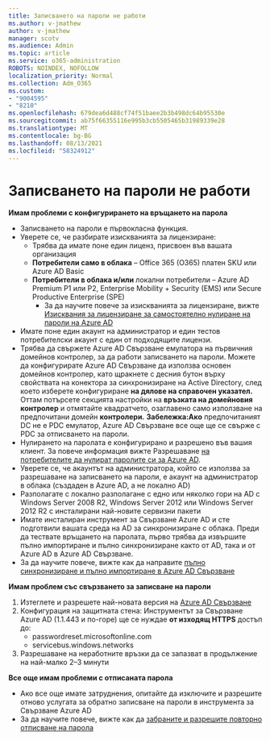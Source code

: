 ```yaml
---
title: Записването на пароли не работи
ms.author: v-jmathew
author: v-jmathew
manager: scotv
ms.audience: Admin
ms.topic: article
ms.service: o365-administration
ROBOTS: NOINDEX, NOFOLLOW
localization_priority: Normal
ms.collection: Adm_O365
ms.custom:
- "9004595"
- "8210"
ms.openlocfilehash: 679dea6d488cf74f51baee2b3b498dc64b95530e
ms.sourcegitcommit: ab75f66355116e995b3cb5505465b31989339e28
ms.translationtype: MT
ms.contentlocale: bg-BG
ms.lasthandoff: 08/13/2021
ms.locfileid: "58324912"
---
```

# <a name="password-writeback-is-not-working"></a>Записването на пароли не работи

**Имам проблеми с конфигурирането на връщането на парола**

- Записването на пароли е първокласна функция.
- Уверете се, че разбирате изискванията за лицензиране:
  - Трябва да имате поне един лиценз, присвоен във вашата организация
  - **Потребители само в облака** – Office 365 (O365) платен SKU или Azure AD Basic
  - **Потребители в облака и/или** локални потребители – Azure AD Premium P1 или P2, Enterprise Mobility + Security (EMS) или Secure Productive Enterprise (SPE)
    - За да научите повече за изискванията за лицензиране, вижте [Изисквания за лицензиране за самостоятелно нулиране на пароли на Azure AD](https://docs.microsoft.com/azure/active-directory/active-directory-passwords-licensing)
- Имате поне един акаунт на администратор и един тестов потребителски акаунт с един от подходящите лицензи.
- Трябва да свържете Azure AD Свързване емулатора на първичния домейнов контролер, за да работи записването на пароли. Можете да конфигурирате Azure AD Свързване да използва основен домейнов контролер, като щракнете с десния бутон върху свойствата на конектора за синхронизиране на Active Directory, след което изберете конфигуриране **на дялове на справочен указател.**  Оттам потърсете секцията настройки на **връзката на домейновия контролер** и отмятайте квадратчето, озаглавено само използване на предпочитани домейн **контролери.**
    **Забележка:Ако** предпочитаният DC не е PDC емулатор, Azure AD Свързване все още ще се свърже с PDC за отписването на пароли.
- Нулирането на паролата е конфигурирано и разрешено във вашия клиент. За повече информация вижте Разрешаване [на потребителите да нулират паролите си за Azure AD](https://docs.microsoft.com/azure/active-directory/active-directory-passwords-getting-started).
- Уверете се, че акаунтът на администратора, който се използва за разрешаване на записването на пароли, е акаунт на администратор в облака (създаден в Azure AD, а не локално AD)
- Разполагате с локално разполагане с едно или няколко гори на AD с Windows Server 2008 R2, Windows Server 2012 или Windows Server 2012 R2 с инсталирани най-новите сервизни пакети
- Имате инсталиран инструмент за Свързване Azure AD и сте подготвили вашата среда на AD за синхронизиране с облака. Преди да тествате връщането на паролата, първо трябва да извършите пълно импортиране и пълно синхронизиране както от AD, така и от Azure AD в Azure AD Свързване.
- За да научите повече, вижте как да направите [пълно синхронизиране и пълно импортиране в Azure AD Свързване](https://docs.microsoft.com/azure/active-directory/connect/active-directory-aadconnectsync-operations)

**Имам проблем със свързването за записване на пароли**

1. Изтеглете и разрешете най-новата версия на [Azure AD Свързване](https://www.microsoft.com/download/details.aspx?id=47594)
2. Конфигурация на защитната стена: Инструментът за Свързване Azure AD (1.1.443 и по-горе) ще се нуждае **от изходящ HTTPS** достъп до:
    - passwordreset.microsoftonline.com
    - servicebus.windows.networks
3. Разрешаване на неработните връзки да се запазват в продължение на най-малко 2–3 минути

**Все още имам проблеми с отписаната парола**

- Ако все още имате затруднения, опитайте да изключите и разрешите отново услугата за обратно записване на пароли в инструмента за Свързване Azure AD
- За да научите повече, вижте как да [забраните и разрешите повторно отписване на парола](https://docs.microsoft.com/azure/active-directory/active-directory-passwords-troubleshoot)
